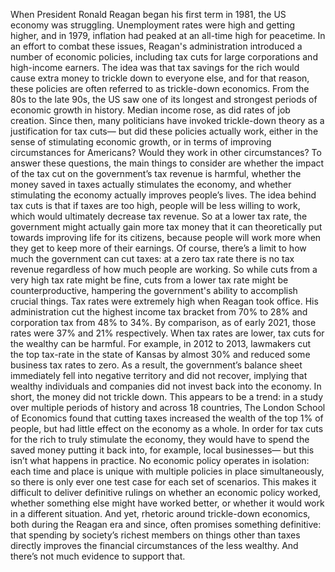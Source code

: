 When President Ronald Reagan began his first term in 1981, the US economy was struggling. Unemployment rates were high and getting higher, and in 1979, inflation had peaked  at an all-time high for peacetime. In an effort to combat these issues, Reagan's administration introduced a number of economic policies, including tax cuts for large corporations and high-income earners. The idea was that tax savings for the rich would cause extra money  to trickle down to everyone else, and for that reason, these policies are often referred  to as trickle-down economics. From the 80s to the late 90s, the US saw one of its longest  and strongest periods of economic growth in history. Median income rose,  as did rates of job creation. Since then, many politicians have invoked trickle-down theory as a justification for tax cuts— but did these policies actually work, either in the sense of stimulating  economic growth, or in terms of improving circumstances for Americans? Would they work in other circumstances? To answer these questions, the main things to consider are whether the impact of the tax cut on the government’s tax revenue  is harmful, whether the money saved in taxes actually stimulates the economy, and whether stimulating the economy actually improves people’s lives. The idea behind tax cuts is  that if taxes are too high, people will be less willing to work, which would ultimately decrease tax revenue. So at a lower tax rate, the government might actually gain more tax money that it can theoretically put  towards improving life for its citizens, because people will work more when they get to keep more of their earnings. Of course, there’s a limit to how much the government can cut taxes: at a zero tax rate there is no tax revenue regardless of how much people are working. So while cuts from a very high tax rate might be fine, cuts from a lower tax rate might be counterproductive, hampering the government's ability to accomplish crucial things. Tax rates were extremely high when Reagan took office. His administration cut the highest income tax bracket from 70% to 28% and corporation tax from 48% to 34%. By comparison, as of early 2021, those rates were 37% and 21% respectively. When tax rates are lower, tax cuts for the wealthy can be harmful. For example, in 2012 to 2013, lawmakers cut the top tax-rate in the state of Kansas by almost 30% and reduced some business tax rates to zero. As a result, the government’s balance sheet immediately fell into negative territory  and did not recover, implying that wealthy individuals  and companies did not invest back into the economy. In short, the money did not trickle down. This appears to be a trend: in a study over multiple periods  of history and across 18 countries, The London School of Economics  found that cutting taxes increased the wealth of the top 1% of people, but had little effect  on the economy as a whole. In order for tax cuts for the rich to truly stimulate the economy, they would have to spend the saved money putting it back into, for example,  local businesses— but this isn’t what happens in practice. No economic policy operates in isolation: each time and place is unique with multiple policies in place simultaneously, so there is only ever one test case for each set of scenarios. This makes it difficult to deliver definitive rulings on whether an economic policy worked, whether something else might have worked better, or whether it would work  in a different situation. And yet, rhetoric  around trickle-down economics, both during the Reagan era and since, often promises something definitive: that spending by society’s richest members on things other than taxes directly improves the financial  circumstances of the less wealthy. And there’s not much evidence to support that. 